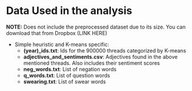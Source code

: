# Data Used in the analysis

**NOTE:** Does not include the preprocessed dataset due to its size. You can download that from Dropbox (LINK HERE)

* Simple heuristic and K-means specific:
    * **(year)_ids.txt**: Ids for the 900000 threads categorized by K-means
    * **adjectives_and_sentiments.csv**: Adjectives found in the above mentioned threads. Also includes their sentiment scores
    * **neg_words.txt**: List of negation words
    * **q_words.txt**: List of question words
    * **swearing.txt**: List of swear words